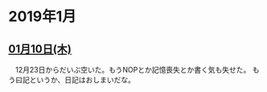 # 2019年1月


## [01月10日(木)](#10) <a id="10"></a>

　12月23日からだいぶ空いた。もうNOPとか記憶喪失とか書く気も失せた。
もう曰記というか、日記はおしまいだな。
